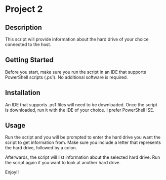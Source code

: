# Project 2 

## Description

This script will provide information about the hard drive of your choice connected to the host.

## Getting Started
Before you start, make sure you run the script in an IDE that supports PowerShell scripts (.ps1). No additional software is required.

## Installation

An IDE that supports .ps1 files will need to be downloaded. Once the script is downloaded, run it with the IDE of your choice. I prefer PowerShell ISE.

## Usage

Run the script and you will be prompted to enter the hard drive you want the script to get information from. Make sure you include a letter that represents the hard drive, followed by a colon.

Afterwards, the script will list information about the selected hard drive. Run the script again if you want to look at another hard drive.  

Enjoy!!



